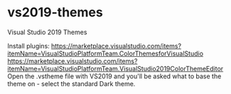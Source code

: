 # vs2019-themes
Visual Studio 2019 Themes

Install plugins:
    https://marketplace.visualstudio.com/items?itemName=VisualStudioPlatformTeam.ColorThemesforVisualStudio
    https://marketplace.visualstudio.com/items?itemName=VisualStudioPlatformTeam.VisualStudio2019ColorThemeEditor
Open the .vstheme file with VS2019 and you'll be asked what to base the theme on - select the standard Dark theme.
